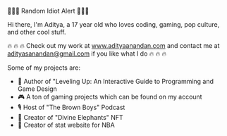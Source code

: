 🚨🚨🚨 Random Idiot Alert 🚨🚨🚨

Hi there, I'm Aditya, a 17 year old who loves coding, gaming, pop culture, and other cool stuff.

:fire: :fire: :fire: Check out my work at www.adityaanandan.com and contact me at adityasanandan@gmail.com if you like what I do :fire: :fire: :fire:

Some of my projects are:

* :book: Author of "Leveling Up: An Interactive Guide to Programming and Game Design
* :video_game: A ton of gaming projects which can be found on my account
* :studio_microphone: Host of "The Brown Boys" Podcast
* :elephant: Creator of "Divine Elephants" NFT
* :basketball: Creator of stat  website for NBA

